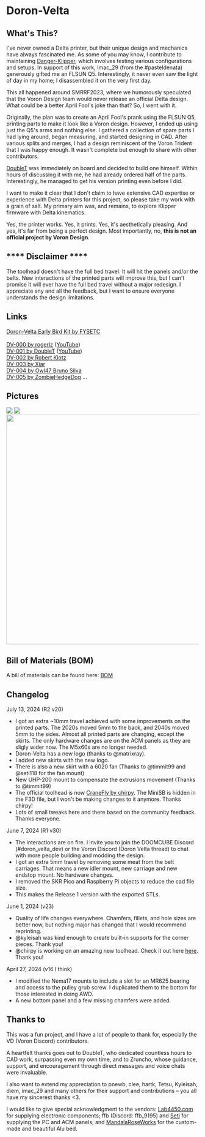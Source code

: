 # Doron-Velta

## What's This?

I've never owned a Delta printer, but their unique design and mechanics have always fascinated me. As some of you may know, I contribute to maintaining [Danger-Klipper](https://github.com/DangerKlippers/danger-klipper), which involves testing various configurations and setups. In support of this work, Imac_29 (from the #pasteldenata) generously gifted me an FLSUN Q5. Interestingly, it never even saw the light of day in my home; I disassembled it on the very first day.

This all happened around SMRRF2023, where we humorously speculated that the Voron Design team would never release an official Delta design. What could be a better April Fool's joke than that? So, I went with it.

Originally, the plan was to create an April Fool's prank using the FLSUN Q5, printing parts to make it look like a Voron design. However, I ended up using just the Q5's arms and nothing else. I gathered a collection of spare parts I had lying around, began measuring, and started designing in CAD. After various splits and merges, I had a design reminiscent of the Voron Trident that I was happy enough. It wasn't complete but enough to share with other contributors.

[DoubleT](https://github.com/3DPrintingMods) was immediately on board and decided to build one himself. Within hours of discussing it with me, he had already ordered half of the parts. Interestingly, he managed to get his version printing even before I did.

I want to make it clear that I don't claim to have extensive CAD expertise or experience with Delta printers for this project, so please take my work with a grain of salt. My primary aim was, and remains, to explore Klipper firmware with Delta kinematics.

Yes, the printer works. Yes, it prints. Yes, it's aesthetically pleasing. And yes, it's far from being a perfect design. Most importantly, no, **this is not an official project by Voron Design**.

## **** Disclaimer ****

The toolhead doesn't have the full bed travel. It will hit the panels and/or the belts. New interactions of the printed parts will improve this, but I can't promise it will ever have the full bed travel without a major redesign.
I appreciate any and all the feedback, but I want to ensure everyone understands the design limitations.

## Links

[Doron-Velta Early Bird Kit by FYSETC](https://s.click.aliexpress.com/e/_DejsxX9)\
\
[DV-000 by rogerlz](https://www.reddit.com/r/voroncorexy/comments/1bsr2d7/special_serial_request_dv000_rogerlz/) ([YouTube](https://www.youtube.com/watch?v=DuFxvsZ5HEU))\
[DV-001 by DoubleT](https://www.reddit.com/r/voroncorexy/comments/1bsrmby/special_serial_request_dv001_doublet/) ([YouTube](https://www.youtube.com/watch?v=adXSPTnKe_0))\
[DV-002 by Robert Klotz](https://www.reddit.com/r/voroncorexy/comments/1cw2izk/special_serial_request_dv002_robert_klotz/)\
[DV-003 by Xiar](https://www.reddit.com/r/voroncorexy/comments/1d45y17/special_serial_request_dv_xiar/)\
[DV-004 by Owl47 Bruno Silva](https://discord.com/channels/825469421346226226/1246869064173748285/1246998381964824697)\
[DV-005 by ZombieHedgeDog](https://discord.com/channels/825469421346226226/1246869064173748285/1247178407012208701)
...

## Pictures

<img src="images/dv-000.png"/> <img src="images/RMRRF.jpg"/>
<img src="images/dv-001.png" height="600" />

## Bill of Materials (BOM)
A bill of materials can be found here: [BOM](./BOM.md)

## Changelog

July 13, 2024 (R2 v20)
  - I got an extra ~10mm travel achieved with some improvements on the printed parts. The 2020s moved 5mm to the back, and 2040s moved 5mm to the sides. Almost all printed parts are changing, except the skirts. The only hardware changes are on the ACM panels as they are sligly wider now. The M5x60s are no longer needed.
  - Doron-Velta has a new logo (thanks to @matrixray).
  - I added new skirts with the new logo.
  - There is also a new skirt with a 6020 fan (Thanks to @timmit99 and @seti118 for the fan mount)
  - New UHP-200 mount to compensate the extrusions movement (Thanks to @timmit99)
  - The official toolhead is now [CraneFly by chirpy](https://github.com/chirpy2605/voron/tree/main/general/CraneFly). The MiniSB is hidden in the F3D file, but I won't be making changes to it anymore. Thanks chirpy!
  - Lots of small tweaks here and there based on the community feedback. Thanks everyone.

June 7, 2024 (R1 v30)
  - The interactions are on fire. I invite you to join the DOOMCUBE Discord (#doron_velta_dev) or the Voron Discord (Doron Velta thread) to chat with more people building and modding the design.
  - I got an extra 5mm travel by removing some meat from the belt carriages. That means a new idler mount, new carriage and new endstop mount. No hardware changes.
  - I removed the SKR Pico and Raspberry Pi objects to reduce the cad file size.
  - This makes the Release 1 version with the exported STLs.

June 1, 2024 (v23)
  - Quality of life changes everywhere. Chamfers, fillets, and hole sizes are better now, but nothing major has changed that I would recommend reprinting.
  - @kyleisah was kind enough to create built-in supports for the corner pieces. Thank you!
  - @chirpy is working on an amazing new toolhead. Check it out here [here](https://github.com/chirpy2605/voron/tree/main/general/CraneFly). Thank you!

April 27, 2024 (v16 I think)
  - I modified the Nema17 mounts to include a slot for an MR625 bearing and access to the pulley grub screw. I duplicated them to the bottom for those interested in doing AWD.
  - A new bottom panel and a few missing chamfers were added.

## Thanks to

This was a fun project, and I have a lot of people to thank for, especially the VD (Voron Discord) contributors.

A heartfelt thanks goes out to DoubleT, who dedicated countless hours to CAD work, surpassing even my own time, and to Zruncho, whose guidance, support, and encouragement through direct messages and voice chats were invaluable.

I also want to extend my appreciation to pnewb, clee, hartk, Tetsu, Kyleisah, diem, imac_29 and many others for their support and contributions – you all have my sincerest thanks <3.

I would like to give special acknowledgment to the vendors: [Lab4450.com](https://lab4450.com) for supplying electronic components; ffb (Discord: ffb_9195) and [Seti](https://viperworx.uk) for supplying the PC and ACM panels; and [MandalaRoseWorks](https://mandalaroseworks.com) for the custom-made and beautiful Alu bed.
